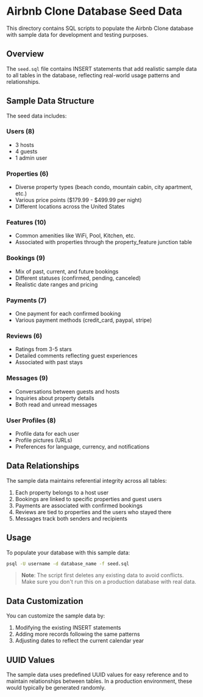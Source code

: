 # Airbnb Clone Database Seed Data

This directory contains SQL scripts to populate the Airbnb Clone database with sample data for development and testing purposes.

## Overview

The `seed.sql` file contains INSERT statements that add realistic sample data to all tables in the database, reflecting real-world usage patterns and relationships.

## Sample Data Structure

The seed data includes:

### Users (8)
- 3 hosts
- 4 guests
- 1 admin user

### Properties (6)
- Diverse property types (beach condo, mountain cabin, city apartment, etc.)
- Various price points ($179.99 - $499.99 per night)
- Different locations across the United States

### Features (10)
- Common amenities like WiFi, Pool, Kitchen, etc.
- Associated with properties through the property_feature junction table

### Bookings (9)
- Mix of past, current, and future bookings
- Different statuses (confirmed, pending, canceled)
- Realistic date ranges and pricing

### Payments (7)
- One payment for each confirmed booking
- Various payment methods (credit_card, paypal, stripe)

### Reviews (6)
- Ratings from 3-5 stars
- Detailed comments reflecting guest experiences
- Associated with past stays

### Messages (9)
- Conversations between guests and hosts
- Inquiries about property details
- Both read and unread messages

### User Profiles (8)
- Profile data for each user
- Profile pictures (URLs)
- Preferences for language, currency, and notifications

## Data Relationships

The sample data maintains referential integrity across all tables:

1. Each property belongs to a host user
2. Bookings are linked to specific properties and guest users
3. Payments are associated with confirmed bookings
4. Reviews are tied to properties and the users who stayed there
5. Messages track both senders and recipients

## Usage

To populate your database with this sample data:

```bash
psql -U username -d database_name -f seed.sql
```

> **Note**: The script first deletes any existing data to avoid conflicts. Make sure you don't run this on a production database with real data.

## Data Customization

You can customize the sample data by:

1. Modifying the existing INSERT statements
2. Adding more records following the same patterns
3. Adjusting dates to reflect the current calendar year

## UUID Values

The sample data uses predefined UUID values for easy reference and to maintain relationships between tables. In a production environment, these would typically be generated randomly.
